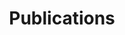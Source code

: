 ---
title: Publications

# View.
#   1 = List
#   2 = Compact
#   3 = Card
#   4 = Citation
view: 1

# Optional header image or picture (relative to `static/img/` folder).
header:
  caption: ""
  image: ""
---